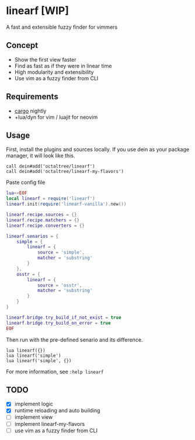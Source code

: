 # linearf [WIP]
A fast and extensible fuzzy finder for vimmers

## Concept
* Show the first view faster
* Find as fast as if they were in linear time
* High modularity and extensibility
* Use vim as a fuzzy finder from CLI

## Requirements
* [cargo](https://doc.rust-lang.org/book/ch01-01-installation.html) nightly
* +lua/dyn for vim / luajit for neovim

## Usage
First, install the plugins and sources locally. If you use dein as your package
manager, it will look like this.
```vim
call dein#add('octaltree/linearf')
call dein#add('octaltree/linearf-my-flavors')
```

Paste config file
```lua
lua<<EOF
local linearf = require('linearf')
linearf.init(require('linearf-vanilla').new())

linearf.recipe.sources = {}
linearf.recipe.matchers = {}
linearf.recipe.converters = {}

linearf.senarios = {
    simple = {
        linearf = {
            source = 'simple',
            matcher = 'substring'
        }
    },
    osstr = {
        linearf = {
            source = 'osstr',
            matcher = 'substring'
        }
    }
}

linearf.bridge.try_build_if_not_exist = true
linearf.bridge.try_build_on_error = true
EOF
```
Then run with the pre-defined senario and its difference.
```vim
lua linearf({})
lua linearf('simple')
lua linearf('simple', {})
```
For more information, see `:help linearf`

## TODO
- [x] implement logic
- [x] runtime reloading and auto building
- [ ] implement view
- [ ] implement linearf-my-flavors
- [ ] use vim as a fuzzy finder from CLI
